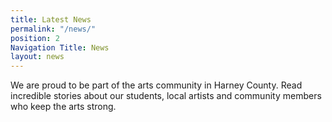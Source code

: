 ```yaml
---
title: Latest News
permalink: "/news/"
position: 2
Navigation Title: News
layout: news
---
```


We are proud to be part of the arts community in Harney County. Read incredible stories about our students, local artists and community members who keep the arts strong.
